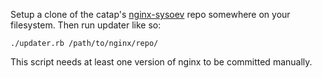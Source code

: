 Setup a clone of the catap's [nginx-sysoev][] repo somewhere on your filesystem. Then run updater like so:

	./updater.rb /path/to/nginx/repo/

This script needs at least one version of nginx to be committed manually.

[nginx-sysoev]: http://github.com/catap/nginx-sysoev